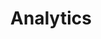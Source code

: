 ---
title: Analytics
longTitle: 'Analytics'
tags:
- gccommon
relatedTerm:
- "[[Statistics Mathematics Computer programming Data m]]"
---